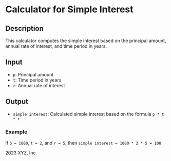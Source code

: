 # Calculator for Simple Interest

## Description
This calculator computes the simple interest based on the principal amount, annual rate of interest, and time period in years.

## Input
- `p`: Principal amount
- `t`: Time period in years
- `r`: Annual rate of interest

## Output
- `simple interest`: Calculated simple interest based on the formula `p * t * r`

### Example
If `p = 1000`, `t = 2`, and `r = 5`, then `simple interest = 1000 * 2 * 5 = 100`

2023 XYZ, Inc.


